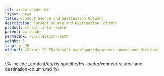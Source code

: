 ```yaml
---
ref: xi-bw-loader-03
layout: page
title: Connect Source and Destination Columns
description: Connect Source and Destination Columns
product: xtract-is-for-azure
parent: bw-loader
permalink: /:collection/:path
weight: 3
lang: en_GB
old_url: /Xtract-IS-EN/default.aspx?pageid=connect-source-and-destination-columns
---
```

{% include _content/en/xis-specific/bw-loader/connect-source-and-destination-column.md %}
